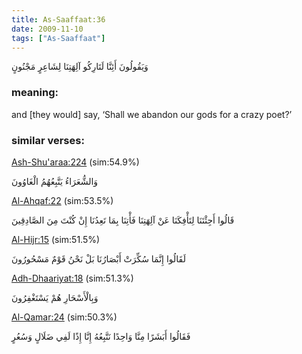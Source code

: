 ```yaml
---
title: As-Saaffaat:36
date: 2009-11-10
tags: ["As-Saaffaat"]
---
```

وَيَقُولُونَ أَئِنَّا لَتَارِكُو آلِهَتِنَا لِشَاعِرٍ مَجْنُونٍ
### meaning: 
and [they would] say, ‘Shall we abandon our gods for a crazy poet?’
### similar verses: 

[Ash-Shu'araa:224](/26/224) (sim:54.9%)

وَالشُّعَرَاءُ يَتَّبِعُهُمُ الْغَاوُونَ

[Al-Ahqaf:22](/46/22) (sim:53.5%)

قَالُوا أَجِئْتَنَا لِتَأْفِكَنَا عَنْ آلِهَتِنَا فَأْتِنَا بِمَا تَعِدُنَا إِنْ كُنْتَ مِنَ الصَّادِقِينَ

[Al-Hijr:15](/15/15) (sim:51.5%)

لَقَالُوا إِنَّمَا سُكِّرَتْ أَبْصَارُنَا بَلْ نَحْنُ قَوْمٌ مَسْحُورُونَ

[Adh-Dhaariyat:18](/51/18) (sim:51.3%)

وَبِالْأَسْحَارِ هُمْ يَسْتَغْفِرُونَ

[Al-Qamar:24](/54/24) (sim:50.3%)

فَقَالُوا أَبَشَرًا مِنَّا وَاحِدًا نَتَّبِعُهُ إِنَّا إِذًا لَفِي ضَلَالٍ وَسُعُرٍ
